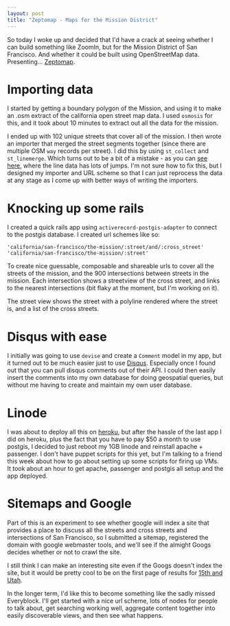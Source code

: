 ```yaml
---
layout: post
title: "Zeptomap - Maps for the Mission District"
---
```

 
So today I woke up and decided that I'd have a crack at seeing whether I can build something like ZoomIn, but for the Mission District of San Francisco. And whether it could be built using OpenStreetMap data. Presenting... [Zeptomap](http://www.zeptomap.com/).

# Importing data

I started by getting a boundary polygon of the Mission, and using it to make an .osm extract of the california open street map data. I used `osmosis` for this, and it took about 10 minutes to extract out all the data for the mission.

I ended up with 102 unique streets that cover all of the mission. I then wrote an importer that merged the street segments together (since there are multiple OSM `way` records per street). I did this by using `st_collect` and `st_linemerge`. Which turns out to be a bit of a mistake - as you can [see here](http://www.zeptomap.com/california/san-francisco/the-mission/15th-street/and/guerrero-street), where the line data has lots of jumps. I'm not sure how to fix this, but I designed my importer and URL scheme so that I can just reprocess the data at any stage as I come up with better ways of writing the importers.

# Knocking up some rails

I created a quick rails app using `activerecord-postgis-adapter` to connect to the postgis database. I created url schemes like so:

    'california/san-francisco/the-mission/:street/and/:cross_street'
    'california/san-francisco/the-mission/:street'
    
To create nice guessable, composable and shareable urls to cover all the streets of the mission, and the 900 intersections between streets in the mission. Each intersection shows a streetview of the cross street, and links to the nearest intersections (bit flaky at the moment, but I'm working on it).

The street view shows the street with a polyline rendered where the street is, and a list of the cross streets.

# Disqus with ease

I initially was going to use `devise` and create a `Comment` model in my app, but it turned out to be much easier just to use [Disqus](http://www.disqus.com/). Especially once I found out that you can pull disqus comments out of their API. I could then easily insert the comments into my own database for doing geospatial queries, but without me having to create and maintain my own user database.

# Linode

I was about to deploy all this on [heroku](http://www.heroku.com/), but after the hassle of the last app I did on heroku, plus the fact that you have to pay $50 a month to use postgis, I decided to just reboot my 1GB linode and reinstall apache + passenger. I don't have puppet scripts for this yet, but I'm talking to a friend this week about how to go about setting up some scripts for firing up VMs. It took about an hour to get apache, passenger and postgis all setup and the app deployed.

# Sitemaps and Google

Part of this is an experiment to see whether google will index a site that provides a place to discuss all the streets and cross streets and intersections of San Francisco, so I submitted a sitemap, registered the domain with google webmaster tools, and we'll see if the almight Googs decides whether or not to crawl the site.

I still think I can make an interesting site even if the Googs doesn't index the site, but it would be pretty cool to be on the first page of results for [15th and Utah](http://www.zeptomap.com/california/san-francisco/the-mission/15th-street/and/utah-street).

In the longer term, I'd like this to become something like the sadly missed Everyblock. I'll get started with a nice url scheme, lots of nodes for people to talk about, get searching working well, aggregate content together into easily discoverable views, and then see what happens.